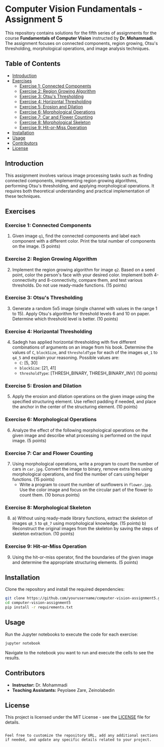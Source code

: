 
# Computer Vision Fundamentals - Assignment 5

This repository contains solutions for the fifth series of assignments for the course **Fundamentals of Computer Vision** instructed by **Dr. Mohammadi**. The assignment focuses on connected components, region growing, Otsu's thresholding, morphological operations, and image analysis techniques.

## Table of Contents

- [Introduction](#introduction)
- [Exercises](#exercises)
  - [Exercise 1: Connected Components](#exercise-1-connected-components)
  - [Exercise 2: Region Growing Algorithm](#exercise-2-region-growing-algorithm)
  - [Exercise 3: Otsu's Thresholding](#exercise-3-otsus-thresholding)
  - [Exercise 4: Horizontal Thresholding](#exercise-4-horizontal-thresholding)
  - [Exercise 5: Erosion and Dilation](#exercise-5-erosion-and-dilation)
  - [Exercise 6: Morphological Operations](#exercise-6-morphological-operations)
  - [Exercise 7: Car and Flower Counting](#exercise-7-car-and-flower-counting)
  - [Exercise 8: Morphological Skeleton](#exercise-8-morphological-skeleton)
  - [Exercise 9: Hit-or-Miss Operation](#exercise-9-hit-or-miss-operation)
- [Installation](#installation)
- [Usage](#usage)
- [Contributors](#contributors)
- [License](#license)

## Introduction

This assignment involves various image processing tasks such as finding connected components, implementing region growing algorithms, performing Otsu's thresholding, and applying morphological operations. It requires both theoretical understanding and practical implementation of these techniques.

## Exercises

### Exercise 1: Connected Components

1. Given image `q1`, find the connected components and label each component with a different color. Print the total number of components on the image. (5 points)

### Exercise 2: Region Growing Algorithm

2. Implement the region growing algorithm for image `q2`. Based on a seed point, color the person's face with your desired color. Implement both 4-connectivity and 8-connectivity, compare them, and test various thresholds. Do not use ready-made functions. (15 points)

### Exercise 3: Otsu's Thresholding

3. Generate a random 5x5 image (single channel with values in the range 1 to 15). Apply Otsu's algorithm for threshold levels 6 and 10 on paper. Determine which threshold level is better. (10 points)

### Exercise 4: Horizontal Thresholding

4. Sadegh has applied horizontal thresholding with five different combinations of arguments on an image from his book. Determine the values of `C`, `blockSize`, and `thresholdType` for each of the images `q4_1` to `q4_5` and explain your reasoning. Possible values are:
   - `C`: [5, 30]
   - `blockSize`: [21, 41]
   - `thresholdType`: [THRESH_BINARY, THRESH_BINARY_INV] (10 points)

### Exercise 5: Erosion and Dilation

5. Apply the erosion and dilation operations on the given image using the specified structuring element. Use reflect padding if needed, and place the anchor in the center of the structuring element. (10 points)

### Exercise 6: Morphological Operations

6. Analyze the effect of the following morphological operations on the given image and describe what processing is performed on the input image. (5 points)

### Exercise 7: Car and Flower Counting

7. Using morphological operations, write a program to count the number of cars in `car.jpg`. Convert the image to binary, remove extra lines using morphological operations, and find the number of cars using helper functions. (15 points)
   - Write a program to count the number of sunflowers in `flower.jpg`. Use the color image and focus on the circular part of the flower to count them. (10 bonus points)

### Exercise 8: Morphological Skeleton

8. a) Without using ready-made library functions, extract the skeleton of images `q8_5` to `q8_7` using morphological knowledge. (15 points)
   b) Reconstruct the original images from the skeleton by saving the steps of skeleton extraction. (10 points)

### Exercise 9: Hit-or-Miss Operation

9. Using the hit-or-miss operator, find the boundaries of the given image and determine the appropriate structuring elements. (5 points)

## Installation

Clone the repository and install the required dependencies:

```bash
git clone https://github.com/yourusername/computer-vision-assignment5.git
cd computer-vision-assignment5
pip install -r requirements.txt
```

## Usage

Run the Jupyter notebooks to execute the code for each exercise:

```bash
jupyter notebook
```

Navigate to the notebook you want to run and execute the cells to see the results.

## Contributors

- **Instructor:** Dr. Mohammadi
- **Teaching Assistants:** Peyolaee Zare, Zeinolabedin

## License

This project is licensed under the MIT License - see the [LICENSE](LICENSE) file for details.
```

Feel free to customize the repository URL, add any additional sections if needed, and update any specific details related to your project.
